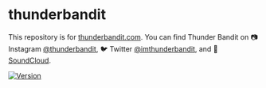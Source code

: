 # thunderbandit

This repository is for [thunderbandit.com][1]. You can find Thunder Bandit on 
📷 Instagram [@thunderbandit][2], 🐦 Twitter [@imthunderbandit][3], and
🎵 [SoundCloud][4].

[![Version](https://img.shields.io/badge/version-v2.3.0-1C80C0)](https://github.com/mishamilovidov/thunderbandit/releases/v2.3.0)

[1]: https://thunderbandit.com
[2]: https://www.instagram.com/thunderbandit/
[3]: https://twitter.com/imthunderbandit
[4]: https://soundcloud.com/user-544895508
